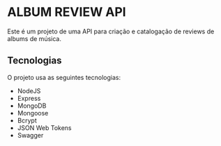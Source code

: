 # ALBUM REVIEW API

Este é um projeto de uma API para criação e catalogação de reviews de albums de música.

## Tecnologias

O projeto usa as seguintes tecnologias:

- NodeJS
- Express
- MongoDB
- Mongoose
- Bcrypt
- JSON Web Tokens
- Swagger
